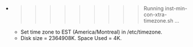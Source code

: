* >>>>>>>>> Running inst-min-con-xtra-timezone.sh ...
  * Set time zone to EST (America/Montreal) in /etc/timezone.
  * Disk size = 2364908K. Space Used = 4K.
